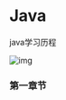 # Java
java学习历程

![img](http://yuanzigsa.com/wp-content/uploads/2021/10/tidfdds-1024x851.jpg)



### 第一章节

